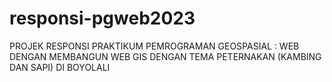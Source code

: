 # responsi-pgweb2023
PROJEK RESPONSI PRAKTIKUM PEMROGRAMAN GEOSPASIAL : WEB DENGAN MEMBANGUN WEB GIS DENGAN TEMA PETERNAKAN (KAMBING DAN SAPI) DI BOYOLALI
